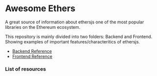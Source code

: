 # Awesome Ethers 

A great source of information about ethersjs one of the most popular libraries on the Ethereum ecosystem. 

This repository is mainly divided into two folders: Backend and Frontend. Showing examples of important features/characteritics of ethersjs.

-  [Backend Reference](https://github.com/zircon-tech/awesome-ethers/blob/main/Backend/Backend.md)
-  [Frontend Reference](https://github.com/zircon-tech/awesome-ethers/blob/main/Frontend/Frontend.md)

### List of resources

